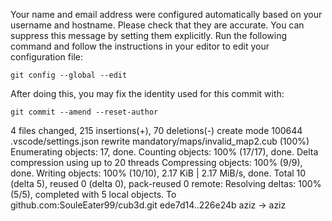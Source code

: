 Your name and email address were configured automatically based
on your username and hostname. Please check that they are accurate.
You can suppress this message by setting them explicitly. Run the
following command and follow the instructions in your editor to edit
your configuration file:

    git config --global --edit

After doing this, you may fix the identity used for this commit with:

    git commit --amend --reset-author

 4 files changed, 215 insertions(+), 70 deletions(-)
 create mode 100644 .vscode/settings.json
 rewrite mandatory/maps/invalid_map2.cub (100%)
Enumerating objects: 17, done.
Counting objects: 100% (17/17), done.
Delta compression using up to 20 threads
Compressing objects: 100% (9/9), done.
Writing objects: 100% (10/10), 2.17 KiB | 2.17 MiB/s, done.
Total 10 (delta 5), reused 0 (delta 0), pack-reused 0
remote: Resolving deltas: 100% (5/5), completed with 5 local objects.
To github.com:SouleEater99/cub3d.git
   ede7d14..226e24b  aziz -> aziz